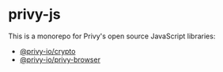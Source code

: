 # privy-js

This is a monorepo for Privy's open source JavaScript libraries:

* [@privy-io/crypto](https://github.com/privy-io/privy-js/tree/main/packages/crypto)
* [@privy-io/privy-browser](https://github.com/privy-io/privy-js/tree/main/packages/privy-browser)
